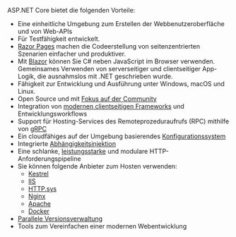 ASP.NET Core bietet die folgenden Vorteile:

* Eine einheitliche Umgebung zum Erstellen der Webbenutzeroberfläche und von Web-APIs
* Für Testfähigkeit entwickelt.
* [Razor Pages](xref:razor-pages/index) machen die Codeerstellung von seitenzentrierten Szenarien einfacher und produktiver.
* Mit [Blazor](xref:blazor/index) können Sie C# neben JavaScript im Browser verwenden. Gemeinsames Verwenden von serverseitiger und clientseitiger App-Logik, die ausnahmslos mit .NET geschrieben wurde.
* Fähigkeit zur Entwicklung und Ausführung unter Windows, macOS und Linux.
* Open Source und mit [Fokus auf der Community](https://live.asp.net/)
* Integration von [modernen clientseitigen Frameworks](xref:blazor/index) und Entwicklungsworkflows
* Support für Hosting-Services des Remoteprozeduraufrufs (RPC) mithilfe von [gRPC](xref:grpc/index)
* Ein cloudfähiges auf der Umgebung basierendes [Konfigurationssystem](xref:fundamentals/configuration/index)
* Integrierte [Abhängigkeitsinjektion](xref:fundamentals/dependency-injection)
* Eine schlanke, [leistungsstarke](https://github.com/aspnet/benchmarks) und modulare HTTP-Anforderungspipeline
* Sie können folgende Anbieter zum Hosten verwenden:
  * [Kestrel](xref:fundamentals/servers/kestrel)
  * [IIS](xref:host-and-deploy/iis/index)
  * [HTTP.sys](xref:fundamentals/servers/httpsys)
  * [Nginx](xref:host-and-deploy/linux-nginx)
  * [Apache](xref:host-and-deploy/linux-apache)
  * [Docker](xref:host-and-deploy/docker/index)
* [Parallele Versionsverwaltung](/dotnet/standard/choosing-core-framework-server#side-by-side-net-versions-per-application-level)
* Tools zum Vereinfachen einer modernen Webentwicklung
